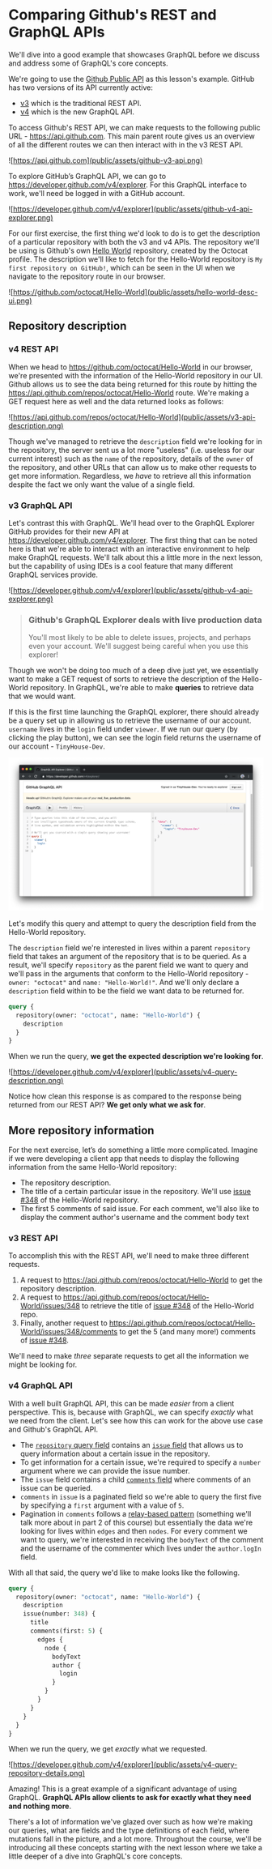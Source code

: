 # Comparing Github's REST and GraphQL APIs

We'll dive into a good example that showcases GraphQL before we discuss and address some of GraphQL's core concepts.

We're going to use the [Github Public API](https://developer.github.com/) as this lesson's example. GitHub has two versions of its API currently active:

- [v3](https://developer.github.com/v3/) which is the traditional REST API.
- [v4](https://developer.github.com/v4/) which is the new GraphQL API.

To access Github's REST API, we can make requests to the following public URL - <https://api.github.com>. This main parent route gives us an overview of all the different routes we can then interact with in the v3 REST API.

![https://api.github.com](public/assets/github-v3-api.png)

To explore GitHub’s GraphQL API, we can go to <https://developer.github.com/v4/explorer>. For this GraphQL interface to work, we'll need be logged in with a GitHub account.

![https://developer.github.com/v4/explorer](public/assets/github-v4-api-explorer.png)

For our first exercise, the first thing we'd look to do is to get the description of a particular repository with both the v3 and v4 APIs. The repository we'll be using is Github's own [Hello World](https://github.com/octocat/Hello-World) repository, created by the Octocat profile. The description we'll like to fetch for the Hello-World repository is `My first repository on GitHub!`, which can be seen in the UI when we navigate to the repository route in our browser.

![https://github.com/octocat/Hello-World](public/assets/hello-world-desc-ui.png)

## Repository description

### v4 REST API

When we head to <https://github.com/octocat/Hello-World> in our browser, we're presented with the information of the Hello-World repository in our UI. Github allows us to see the data being returned for this route by hitting the <https://api.github.com/repos/octocat/Hello-World> route. We're making a GET request here as well and the data returned looks as follows:

![https://api.github.com/repos/octocat/Hello-World](public/assets/v3-api-description.png)

Though we've managed to retrieve the `description` field we're looking for in the repository, the server sent us a lot more "useless" (i.e. useless for our current interest) such as the `name` of the repository, details of the `owner` of the repository, and other URLs that can allow us to make other requests to get more information. Regardless, we _have_ to retrieve all this information despite the fact we only want the value of a single field.

### v3 GraphQL API

Let's contrast this with GraphQL. We'll head over to the GraphQL Explorer GitHub provides for their new API at <https://developer.github.com/v4/explorer>. The first thing that can be noted here is that we're able to interact with an interactive environment to help make GraphQL requests. We'll talk about this a little more in the next lesson, but the capability of using IDEs is a cool feature that many different GraphQL services provide.

![https://developer.github.com/v4/explorer](public/assets/github-v4-api-explorer.png)

> ### Github's GraphQL Explorer deals with live production data
>
> You'll most likely to be able to delete issues, projects, and perhaps even your account. We'll suggest being careful when you use this explorer!

Though we won't be doing too much of a deep dive just yet, we essentially want to make a GET request of sorts to retrieve the description of the Hello-World repository. In GraphQL, we're able to make **queries** to retrieve data that we would want.

If this is the first time launching the GraphQL explorer, there should already be a query set up in allowing us to retrieve the username of our account. `username` lives in the `login` field under `viewer`. If we run our query (by clicking the play button), we can see the login field returns the username of our account - `TinyHouse-Dev`.

![](public/assets/v4-query-username.png)

Let's modify this query and attempt to query the description field from the Hello-World repository.

The `description` field we're interested in lives within a parent `repository` field that takes an argument of the repository that is to be queried. As a result, we'll specify `repository` as the parent field we want to query and we'll pass in the arguments that conform to the Hello-World repository - `owner: "octocat"` and `name: "Hello-World!"`. And we'll only declare a `description` field within to be the field we want data to be returned for.

```graphql
query {
  repository(owner: "octocat", name: "Hello-World") {
    description
  }
}
```

When we run the query, **we get the expected description we're looking for**.

![https://developer.github.com/v4/explorer](public/assets/v4-query-description.png)

Notice how clean this response is as compared to the response being returned from our REST API? **We get only what we ask for**.

## More repository information

For the next exercise, let’s do something a little more complicated. Imagine if we were developing a client app that needs to display the following information from the same Hello-World repository:

- The repository description.
- The title of a certain particular issue in the repository. We'll use [issue #348](https://github.com/octocat/Hello-World/issues/348) of the Hello-World repository.
- The first 5 comments of said issue. For each comment, we'll also like to display the comment author's username and the comment body text

### v3 REST API

To accomplish this with the REST API, we'll need to make three different requests.

1.  A request to <https://api.github.com/repos/octocat/Hello-World> to get the repository description.
2.  A request to <https://api.github.com/repos/octocat/Hello-World/issues/348> to retrieve the title of [issue #348](https://github.com/octocat/Hello-World/issues/348) of the Hello-World repo.
3.  Finally, another request to <https://api.github.com/repos/octocat/Hello-World/issues/348/comments> to get the 5 (and many more!) comments of [issue #348](https://github.com/octocat/Hello-World/issues/348).

We'll need to make _three_ separate requests to get all the information we might be looking for.

### v4 GraphQL API

With a well built GraphQL API, this can be made _easier_ from a client perspective. This is, because with GraphQL, we can specify _exactly_ what we need from the client. Let's see how this can work for the above use case and Github's GraphQL API.

- The [`repository` query field](https://developer.github.com/v4/object/repository/) contains an [`issue` field](https://developer.github.com/v4/object/issue/) that allows us to query information about a certain issue in the repository.
- To get information for a certain issue, we're required to specify a `number` argument where we can provide the issue number.
- The `issue` field contains a child [`comments` field](https://developer.github.com/v4/interface/comment/) where comments of an issue can be queried.
- `comments` in `issue` is a paginated field so we're able to query the first five by specifying a `first` argument with a value of `5`.
- Pagination in `comments` follows a [relay-based pattern](https://facebook.github.io/relay/graphql/connections.htm) (something we'll talk more about in part 2 of this course) but essentially the data we're looking for lives within `edges` and then `nodes`. For every comment we want to query, we're interested in receiving the `bodyText` of the comment and the username of the commenter which lives under the `author.logIn` field.

With all that said, the query we'd like to make looks like the following.

```graphql
query {
  repository(owner: "octocat", name: "Hello-World") {
    description
    issue(number: 348) {
      title
      comments(first: 5) {
        edges {
          node {
            bodyText
            author {
              login
            }
          }
        }
      }
    }
  }
}
```

When we run the query, we get _exactly_ what we requested.

![https://developer.github.com/v4/explorer](public/assets/v4-query-repository-details.png)

Amazing! This is a great example of a significant advantage of using GraphQL. **GraphQL APIs allow clients to ask for exactly what they need and nothing more**.

There's a lot of information we've glazed over such as how we're making our queries, what are fields and the type definitions of each field, where mutations fall in the picture, and a lot more. Throughout the course, we'll be introducing all these concepts starting with the next lesson where we take a little deeper of a dive into GraphQL's core concepts.
